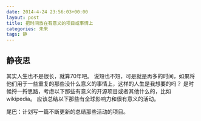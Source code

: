 ```yaml
---
date: 2014-4-24 23:56:03+00:00
layout: post
title: 把时间放在有意义的项目或事情上
categories: 未来
tags: 静
---
```

静夜思
---------
其实人生也不是很长，就算70年吧。
说短也不短，可是就是再多的时间，如果将他们用于一些重复的那些没什么意义的事情上，这样的人生是我想要的吗？
是时候捋一捋思路，考虑以下那些有意义的开源项目或者其他什么的，比如wikipedia。
应该总结以下那些有全球影响力和很有意义的活动。

尾巴：计划写一篇不断更新的总结那些活动的项目。